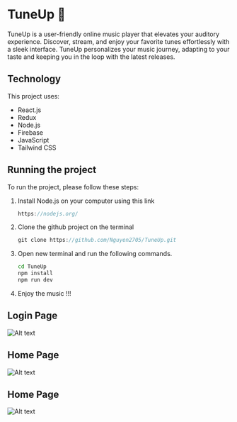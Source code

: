 # TuneUp 🎵
TuneUp is a user-friendly online music player that elevates your auditory experience. Discover, stream, and enjoy your favorite tunes effortlessly with a sleek interface. TuneUp personalizes your music journey, adapting to your taste and keeping you in the loop with the latest releases.

## Technology
This project uses:

- React.js
- Redux
- Node.js
- Firebase
- JavaScript
- Tailwind CSS

## Running the project

To run the project, please follow these steps:
1. Install Node.js on your computer using this link
   ```js
   https://nodejs.org/
   ```
2. Clone the github project on the terminal
   ```js
   git clone https://github.com/Nguyen2705/TuneUp.git

3. Open new terminal and run the following commands.
   ```sh
   cd TuneUp
   npm install 
   npm run dev

4. Enjoy the music !!!



## Login Page

![Alt text](./src/assets/TuneUp.png)

## Home Page

![Alt text](./src/assets/TuneUp2.png)

## Home Page

![Alt text](./src/assets/TuneUp3.png)